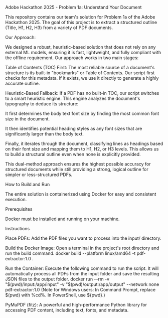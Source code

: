 
Adobe Hackathon 2025 - Problem 1a: Understand Your Document

This repository contains our team's solution for Problem 1a of the Adobe Hackathon 2025. The goal of this project is to extract a structured outline (Title, H1, H2, H3) from a variety of PDF documents.

Our Approach:

We designed a robust, heuristic-based solution that does not rely on any external ML models, ensuring it is fast, lightweight, and fully compliant with the offline requirement. Our approach works in two main stages:

Table of Contents (TOC) First: The most reliable source of a document's structure is its built-in "bookmarks" or Table of Contents. Our script first checks for this metadata. If it exists, we use it directly to generate a highly accurate outline.

Heuristic-Based Fallback: If a PDF has no built-in TOC, our script switches to a smart heuristic engine. This engine analyzes the document's typography to deduce its structure:

It first determines the body text font size by finding the most common font size in the document.

It then identifies potential heading styles as any font sizes that are significantly larger than the body text.

Finally, it iterates through the document, classifying lines as headings based on their font size and mapping them to H1, H2, or H3 levels. This allows us to build a structural outline even when none is explicitly provided.

This dual-method approach ensures the highest possible accuracy for structured documents while still providing a strong, logical outline for simpler or less-structured PDFs.

How to Build and Run

The entire solution is containerized using Docker for easy and consistent execution.

Prerequisites

Docker must be installed and running on your machine.

Instructions

Place PDFs: Add the PDF files you want to process into the input/ directory.

Build the Docker Image: Open a terminal in the project's root directory and run the build command.
docker build --platform linux/amd64 -t pdf-extractor:1.0 .

Run the Container: Execute the following command to run the script. It will automatically process all PDFs from the input folder and save the resulting JSON files to the output folder.
docker run --rm -v "$(pwd)/input:/app/input" -v "$(pwd)/output:/app/output" --network none pdf-extractor:1.0
(Note for Windows users: In Command Prompt, replace $(pwd) with %cd%. In PowerShell, use ${pwd}.)


PyMuPDF (fitz): A powerful and high-performance Python library for accessing PDF content, including text, fonts, and metadata.
